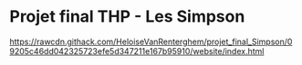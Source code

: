 # Projet final THP - Les Simpson

https://rawcdn.githack.com/HeloiseVanRenterghem/projet_final_Simpson/09205c46dd042325723efe5d347211e167b95910/website/index.html
